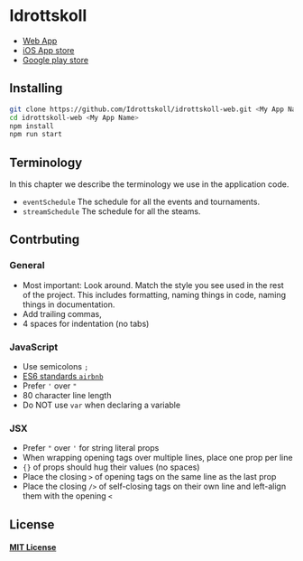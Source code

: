 # Idrottskoll

*   [Web App](http://www.idrottskoll.se/)
*   [iOS App store](https://itunes.apple.com/se/app/idrottskoll/id1308457065?l=en&mt=8)
*   [Google play store](https://github.com/Idrottskoll)

## Installing

```BASH
git clone https://github.com/Idrottskoll/idrottskoll-web.git <My App Name>
cd idrottskoll-web <My App Name>
npm install
npm run start
```

## Terminology

In this chapter we describe the terminology we use in the application code.

*   `eventSchedule` The schedule for all the events and tournaments.
*   `streamSchedule` The schedule for all the steams.

## Contrbuting

### General

*   Most important: Look around. Match the style you see used in the rest of the project. This includes formatting, naming things in code, naming things in documentation.
*   Add trailing commas,
*   4 spaces for indentation (no tabs)

### JavaScript

*   Use semicolons `;`
*   [ES6 standards `airbnb`](https://github.com/airbnb/javascript)
*   Prefer `'` over `"`
*   80 character line length
*   Do NOT use `var` when declaring a variable

### JSX

*   Prefer `"` over `'` for string literal props
*   When wrapping opening tags over multiple lines, place one prop per line
*   `{}` of props should hug their values (no spaces)
*   Place the closing `>` of opening tags on the same line as the last prop
*   Place the closing `/>` of self-closing tags on their own line and left-align them with the opening `<`

## License

#### [MIT License](https://mitlicense.org/)
